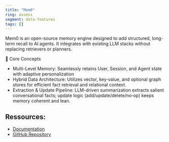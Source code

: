 ```yaml
---
title: "Mem0"
ring: assess
segment: data-features
tags: []
---
```


Mem0 is an open-source memory engine designed to add structured, long-term recall to AI agents. It integrates with existing LLM stacks without replacing retrievers or planners. 




🔧 Core Concepts
* Multi-Level Memory: Seamlessly retains User, Session, and Agent state with adaptive personalization
* Hybrid Data Architecture: Utilizes vector, key‑value, and optional graph stores for efficient fact retrieval and relational context. 
* Extraction & Update Pipeline: LLM-driven summarization extracts salient conversational facts; update logic (add/update/delete/no‑op) keeps memory coherent and lean. 



## Ressources:

- [Documentation](https://docs.mem0.ai/)
- [GitHub Repository](https://github.com/mem0ai/mem0)